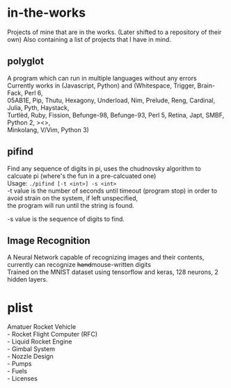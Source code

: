 # in-the-works
Projects of mine that are in the works. (Later shifted to a repository of their own) 
Also containing a list of projects that I have in mind.

## polyglot  
  A program which can run in multiple languages without any errors  
  Currently works in (Javascript, Python) and (Whitespace, Trigger, Brain-Fack, Perl 6,  
  05AB1E, Pip, Thutu, Hexagony, Underload, Nim, Prelude, Reng, Cardinal, Julia, Pyth, Haystack,  
  Turtlèd, Ruby, Fission, Befunge-98, Befunge-93, Perl 5, Retina, Japt, SMBF, Python 2, ><>,  
  Minkolang, V/Vim, Python 3)

## pifind  
  Find any sequence of digits in pi, uses the chudnovsky algorithm to calcuate pi (where's the fun in a pre-calcuated one)  
  Usage: `./pifind [-t <int>] -s <int>`  
  -t value is the number of seconds until timeout (program stop) in order to avoid strain on the system, if left unspecified,  
  the program will run until the string is found.  

  -s value is the sequence of digits to find.


## Image Recognition
  A Neural Network capable of recognizing images and their contents, currently can recognize ~~hand~~mouse-written digits  
  Trained on the MNIST dataset using tensorflow and keras, 128 neurons, 2 hidden layers.

# plist
  Amatuer Rocket Vehicle  
    - Rocket Flight Computer (RFC)  
    - Liquid Rocket Engine  
      - Gimbal System  
      - Nozzle Design  
      - Pumps  
      - Fuels  
        - Licenses  

  
